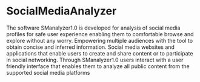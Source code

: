 # SocialMediaAnalyzer

The software SManalyzer1.0 is developed for analysis of social media profiles for safe user experience enabling them to comfortable browse and explore without any worry. Empowering multiple audiences with the tool to obtain concise and inferred information. Social media websites and applications that enable users to create and share content or to participate in social networking. Through SManalyzer1.0 users interact with a user friendly interface that enables them to analyze all public content from the supported social media platforms
